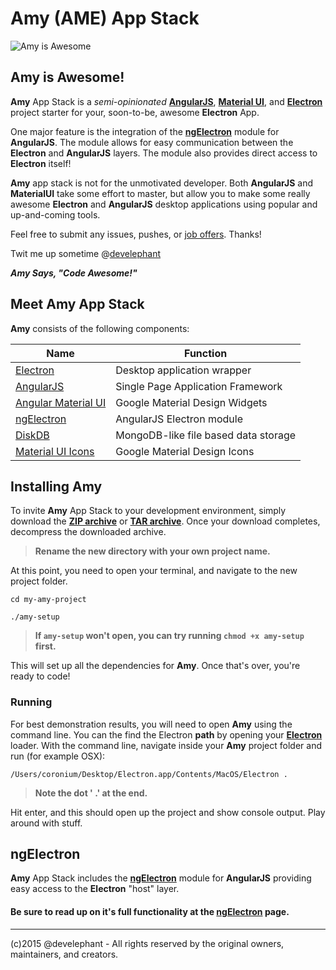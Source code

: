 # Amy (AME) App Stack

![Amy is Awesome](https://s3.amazonaws.com/electron-assets/amy-app-small.png)

## Amy is Awesome!

__Amy__ App Stack is a _semi-opinionated_ [__AngularJS__](http://angularjs.org), [__Material UI__](https://material.angularjs.org), and [__Electron__](http://electron.atom.io)  project starter for your, soon-to-be, awesome __Electron__ App.

One major feature is the integration of the [__ngElectron__](https://github.com/develephant/ngElectron) module for __AngularJS__.  The module allows for easy communication between the __Electron__ and __AngularJS__ layers.  The module also provides direct access to __Electron__ itself!

__Amy__ app stack is not for the unmotivated developer.  Both __AngularJS__ and __MaterialUI__ take some effort to master, but allow you to make some really awesome __Electron__ and __AngularJS__ desktop applications using popular and up-and-coming tools.

Feel free to submit any issues, pushes, or [job offers](https://twitter/develephant). Thanks!

Twit me up sometime @[develephant](http://twitter.com/develephant)

___Amy Says, "Code Awesome!"___


## Meet Amy App Stack

__Amy__ consists of the following components:

Name | Function
-----|---------
[Electron](http://electron.atom.io) | Desktop application wrapper
[AngularJS](http://angularjs.org) | Single Page Application Framework
[Angular Material UI](https://material.angularjs.org) | Google Material Design Widgets
[ngElectron](https://github.com/develephant/ngElectron) | AngularJS Electron module
[DiskDB](https://www.npmjs.com/package/diskdb) | MongoDB-like file based data storage
[Material UI Icons](https://www.google.com/design/icons) | Google Material Design Icons

## Installing __Amy__

To invite __Amy__ App Stack to your development environment, simply download the [__ZIP archive__](https://github.com/develephant/Amy/zipball/master) or [__TAR archive__](https://github.com/develephant/Amy/tarball/master). Once your download completes, decompress the downloaded archive.

> __Rename the new directory with your own project name.__

At this point, you need to open your terminal, and navigate to the new project folder.

`cd my-amy-project`

`./amy-setup`

> __If `amy-setup` won't open, you can try running `chmod +x amy-setup` first.__

This will set up all the dependencies for __Amy__. Once that's over, you're ready to code!

### Running

For best demonstration results, you will need to open __Amy__ using the command line. You can the find the Electron __path__ by opening your [__Electron__](https://github.com/atom/electron/releases) loader. With the command line, navigate inside your __Amy__ project folder and run (for example OSX):

`/Users/coronium/Desktop/Electron.app/Contents/MacOS/Electron .`

> __Note the dot ' .' at the end.__

Hit enter, and this should open up the project and show console output. Play around with stuff.

## ngElectron

__Amy__ App Stack includes the [__ngElectron__](https://github.com/develephant/ngElectron) module for __AngularJS__ providing easy access to the __Electron__ "host" layer.

#### Be sure to read up on it's full functionality at the [__ngElectron__](https://github.com/develephant/ngElectron) page.

---

(c)2015 @develephant -
All rights reserved by the original owners, maintainers, and creators.
